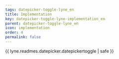 ```yaml
---
tags: datepicker-toggle-lyne_en
title: Implementation
key: datepicker-toggle-lyne-implementation_en
parent: datepicker-toggle-lyne_en
icon: implementation
order: 4
permalink: false  
---
```

{{ lyne.readmes.datepicker.datepickertoggle | safe }}


